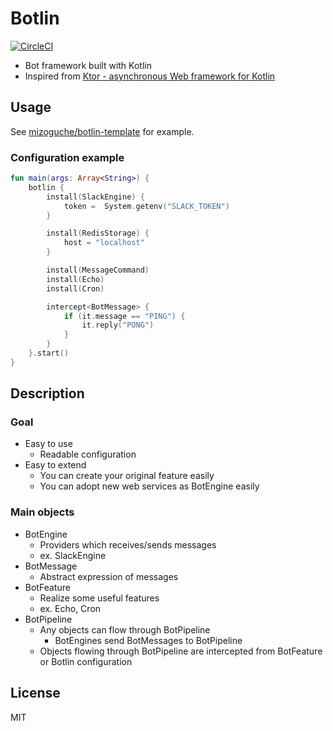 Botlin
===

[![CircleCI](https://circleci.com/gh/mizoguche/botlin.svg?style=svg)](https://circleci.com/gh/mizoguche/botlin)

- Bot framework built with Kotlin
- Inspired from [Ktor - asynchronous Web framework for Kotlin](http://ktor.io/)

## Usage
See [mizoguche/botlin-template](https://github.com/mizoguche/botlin-template) for example.

### Configuration example
```kotlin
fun main(args: Array<String>) {
    botlin {
        install(SlackEngine) {
            token =  System.getenv("SLACK_TOKEN")
        }

        install(RedisStorage) {
            host = "localhost"
        }

        install(MessageCommand)
        install(Echo)
        install(Cron)

        intercept<BotMessage> {
            if (it.message == "PING") {
                it.reply("PONG")
            }
        }
    }.start()
}
```

## Description
### Goal
- Easy to use
    - Readable configuration
- Easy to extend
    - You can create your original feature easily
    - You can adopt new web services as BotEngine easily

### Main objects
- BotEngine
    - Providers which receives/sends messages
    - ex. SlackEngine
- BotMessage
    - Abstract expression of messages
- BotFeature
    - Realize some useful features
    - ex. Echo, Cron
- BotPipeline
    - Any objects can flow through BotPipeline
        - BotEngines send BotMessages to BotPipeline
    - Objects flowing through BotPipeline are intercepted from BotFeature or Botlin configuration


## License
MIT